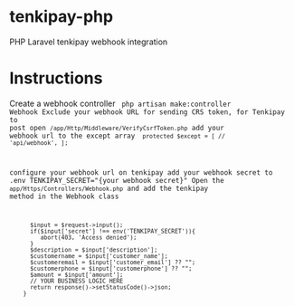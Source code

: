 # tenkipay-php
PHP Laravel tenkipay webhook integration

# Instructions
Create a webhook controller
<code> php artisan make:controller Webhook
Exclude your webhook URL for sending CRS token, for Tenkipay to post
open <code>/app/Http/Middleware/VerifyCsrfToken.php</code>
add your webhook url to the except array 
<code>
   protected $except = [
        //
        'api/webhook',
    ];
 </code>

configure your webhook url on tenkipay 
add your webhook secret to .env
TENKIPAY_SECRET="{your webhook secret}"
Open the <code>app/Https/Controllers/Webhook.php</code> and add the tenkipay method in the Webhook class

```public function tenkiPay(Request $request){</code>
      $input = $request->input();
      if($input['secret'] !== env('TENKIPAY_SECRET')){
         abort(403, 'Access denied');
      }
      $description = $input['description'];
      $customername = $input['customer_name'];
      $customeremail = $input['customer_email'] ?? "";
      $customerphone = $input['customerphone'] ?? "";
      $amount = $input['amount'];
      // YOUR BUSINESS LOGIC HERE
      return response()->setStatusCode()->json;
    }
   ```
